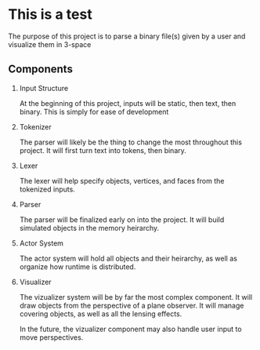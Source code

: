 # This is a test

The purpose of this project is to parse a binary file(s) given by a user and visualize them in 3-space

## Components

1. Input Structure

    At the beginning of this project, inputs will be static, then text, then binary.
    This is simply for ease of development

2. Tokenizer

    The parser will likely be the thing to change the most throughout this project.
It will first turn text into tokens, then binary.

3. Lexer

    The lexer will help specify objects, vertices, and faces from the tokenized inputs.

4. Parser

    The parser will be finalized early on into the project. It will build simulated objects in the memory heirarchy.

5. Actor System

    The actor system will hold all objects and their heirarchy, as well as organize how runtime is distributed.

6. Visualizer

    The vizualizer system will be by far the most complex component. It will draw objects from the perspective of a plane observer. It will manage covering objects, as well as all the lensing effects.

    In the future, the vizualizer component may also handle user input to move perspectives.
